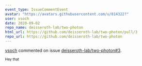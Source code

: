 ```yaml
---
event_type: IssueCommentEvent
avatar: "https://avatars.githubusercontent.com/u/814322?"
user: vsoch
date: 2020-09-02
repo_name: deisseroth-lab/two-photon
html_url: https://github.com/deisseroth-lab/two-photon/pull/3
repo_url: https://github.com/deisseroth-lab/two-photon
---
```


<a href='https://github.com/vsoch' target='_blank'>vsoch</a> commented on issue <a href='https://github.com/deisseroth-lab/two-photon/pull/3' target='_blank'>deisseroth-lab/two-photon#3</a>.

<small>Hey that